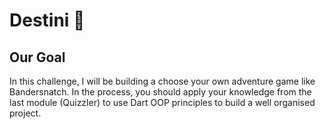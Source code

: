 


# Destini 🤔

## Our Goal

In this challenge, I will be building a choose your own adventure game like Bandersnatch. In the process, you should apply your knowledge from the last module (Quizzler) to use Dart OOP principles to build a well organised project.



